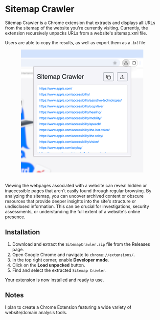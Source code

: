 # Sitemap Crawler
Sitemap Crawler is a Chrome extension that extracts and displays all URLs from the sitemap of the website you're currently visiting. Currently, the extension recursively unpacks URLs from a website's sitemap.xml file.

Users are able to copy the results, as well as export them as a *.txt* file

<div align="center">
  <img width="400" src="screenshot.png">
</div>&nbsp;

Viewing the webpages associated with a website can reveal hidden or inaccessible pages that aren't easily found through regular browsing. By analyzing the sitemap, you can uncover archived content or obscure resources that provide deeper insights into the site's structure or undisclosed information. This can be crucial for investigations, security assessments, or understanding the full extent of a website's online presence.

## Installation
1. Download and extract the `SitemapCrawler.zip` file from the Releases page. 
2. Open Google Chrome and navigate to `chrome://extensions/`.
3. In the top right corner, enable **Developer mode**.
4. Click on the **Load unpacked** button.
5. Find and select the extracted `Sitemap Crawler`.

Your extension is now installed and ready to use.

## Notes
I plan to create a Chrome Extension featuring a wide variety of website/domain analysis tools.
